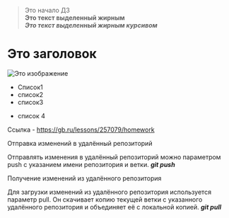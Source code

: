 > Это начало ДЗ  
**Это текст выделенный жирным**  
***Это текст выделенный жирным курсивом***
# Это заголовок  
![Это изображение](TranscodedWallpaper.jpg)  
* Список1
* список2
* список3 
+ список 4

Ссылка - https://gb.ru/lessons/257079/homework  

Отправка изменений в удалённый репозиторий

Отправлять изменения в удалённый репозиторий можно параметром push с указанием имени репозитория и ветки. ***git push***

Получение изменений из удалённого репозитория

Для загрузки изменений из удалённого репозитория используется параметр pull. Он скачивает копию текущей ветки с указанного удалённого репозитория и объединяет её с локальной копией. ***git pull***